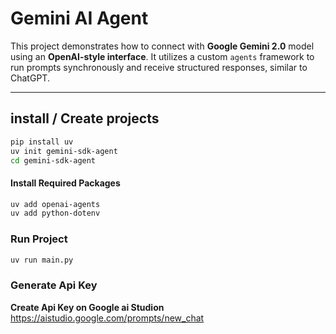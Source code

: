 



# Gemini AI Agent

This project demonstrates how to connect with **Google Gemini 2.0** model using an **OpenAI-style interface**. It utilizes a custom `agents` framework to run prompts synchronously and receive structured responses, similar to ChatGPT.

---


## install / Create projects

```bash
pip install uv 
uv init gemini-sdk-agent
cd gemini-sdk-agent
```


#### Install Required Packages
```bash
uv add openai-agents
uv add python-dotenv
```

### Run Project
```bash
uv run main.py
```

### Generate Api Key

**Create Api Key on Google ai Studion**
https://aistudio.google.com/prompts/new_chat





